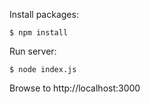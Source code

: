 Install packages:

```$ npm install```

Run server:

```$ node index.js```

Browse to http://localhost:3000

